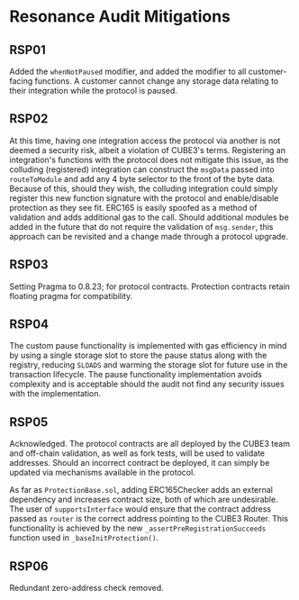 # Resonance Audit Mitigations

## RSP01

Added the `whenNotPaused` modifier, and added the modifier to all customer-facing functions. A customer cannot change any storage data relating to their integration while the protocol is paused.

## RSP02

At this time, having one integration access the protocol via another is not deemed a security risk, albeit a violation of CUBE3's terms. Registering an integration's functions with the protocol does not mitigate this issue, as the colluding (registered) integration can construct the `msgData` passed into `routeToModule` and add any 4 byte selector to the front of the byte data. Because of this, should they wish, the colluding integration could simply register this new function signature with the protocol and enable/disable protection as they see fit. ERC165 is easily spoofed as a method of validation and adds additional gas to the call. Should additional modules be added in the future that do not require the validation of `msg.sender`, this approach can be revisited and a change made through a protocol upgrade.

## RSP03

Setting Pragma to 0.8.23; for protocol contracts. Protection contracts retain floating pragma for compatibility.

## RSP04

The custom pause functionality is implemented with gas efficiency in mind by using a single storage slot to store the pause status along with the registry, reducing `SLOADS` and warming the storage slot for future use in the transaction lifecycle. The pause functionality implementation avoids complexity and is acceptable should the audit not find any security issues with the implementation.

## RSP05

Acknowledged. The protocol contracts are all deployed by the CUBE3 team and off-chain validation, as well as fork tests, will be used to validate addresses. Should an incorrect contract be deployed, it can simply be updated via mechanisms available in the protocol.

As far as `ProtectionBase.sol`, adding ERC165Checker adds an external dependency and increases contract size, both of which are undesirable. The user of `supportsInterface` would ensure that the contract address passed as `router` is the correct address pointing to the CUBE3 Router. This functionality is achieved by the new `_assertPreRegistrationSucceeds` function used in `_baseInitProtection()`.

## RSP06

Redundant zero-address check removed.

